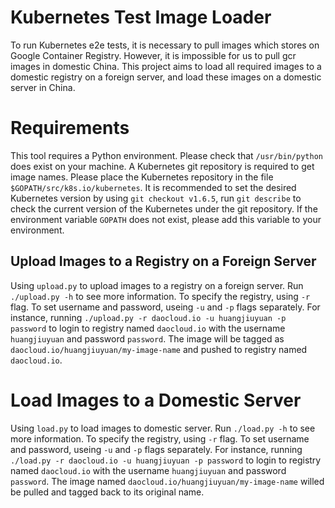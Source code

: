 # Kubernetes Test Image Loader
To run Kubernetes e2e tests, it is necessary to pull images which stores on Google Container Registry. However, it is impossible for us to pull gcr images in domestic China. This project aims to load all required images to a domestic registry on a foreign server, and load these images on a domestic server in China.

# Requirements
This tool requires a Python environment. Please check that `/usr/bin/python` does exist on your machine.
A Kubernetes git repository is required to get image names. Please place the Kubernetes repository in the file `$GOPATH/src/k8s.io/kubernetes`. It is recommended to set the desired Kubernetes version by using `git checkout v1.6.5`, run `git describe` to check the current version of the Kubernetes under the git repository. If the environment variable `GOPATH` does not exist, please add this variable to your environment.

## Upload Images to a Registry on a Foreign Server
Using `upload.py` to upload images to a registry on a foreign server. Run `./upload.py -h` to see more information.
To specify the registry, using `-r` flag. To set username and password, useing `-u` and `-p` flags separately. For instance, running `./upload.py -r daocloud.io -u huangjiuyuan -p password` to login to registry named `daocloud.io` with the username `huangjiuyuan` and password `password`. The image will be tagged as `daocloud.io/huangjiuyuan/my-image-name` and pushed to registry named `daocloud.io`.

# Load Images to a Domestic Server
Using `load.py` to load images to domestic server. Run `./load.py -h` to see more information.
To specify the registry, using `-r` flag. To set username and password, useing `-u` and `-p` flags separately. For instance, running `./load.py -r daocloud.io -u huangjiuyuan -p password` to login to registry named `daocloud.io` with the username `huangjiuyuan` and password `password`. The image named `daocloud.io/huangjiuyuan/my-image-name` willed be pulled and tagged back to its original name.
